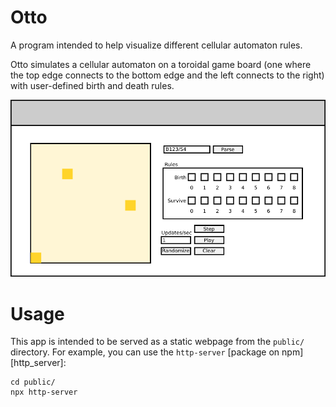 # Otto

A program intended to help visualize different cellular automaton rules.

Otto simulates a cellular automaton on a toroidal game board (one where the top
edge connects to the bottom edge and the left connects to the right) with
user-defined birth and death rules.

![(Figure: Sketch of the UI)](ui_sketch.png)


# Usage

This app is intended to be served as a static webpage from the `public/` directory. For example, you can use the `http-server` [package on npm][http_server]:

```
cd public/
npx http-server
```
